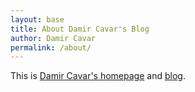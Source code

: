 ```yaml
---
layout: base
title: About Damir Cavar's Blog
author: Damir Cavar
permalink: /about/
---
```


This is [Damir Cavar's homepage](http://damir.cavar.me/) and [blog](http://damir.cavar.me/blog).

